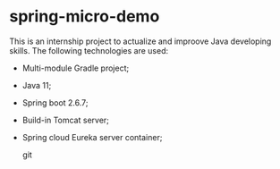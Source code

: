 # spring-micro-demo
This is an internship project to actualize and improove Java developing skills.
The following technologies are used:
- Multi-module Gradle project;
- Java 11;
- Spring boot 2.6.7;
- Build-in Tomcat server;
- Spring cloud Eureka server container;

  git
